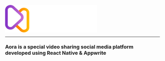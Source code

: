 <img align="center" width=300 src="https://raw.githubusercontent.com/Sandip-Basak/Aora/main/Aora/assets/images/logo.png" alt="App Logo">
<hr>
<h3>
 Aora is a special video sharing social media platform developed using React Native & Appwrite
</h3>
